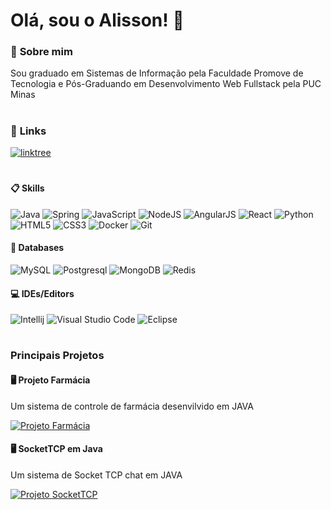 <h1>Olá, sou o Alisson! 👋</h1>

### 🚀 __Sobre mim__
Sou graduado em Sistemas de Informação pela Faculdade Promove de Tecnologia e Pós-Graduando em Desenvolvimento Web Fullstack pela PUC Minas <h1>

### 🔗 __Links__ 
[![linktree](https://img.shields.io/badge/linktree-1de9b6?style=for-the-badge&logo=linktree&logoColor=white)](https://linktr.ee/alideives) <h1>

#### 📋 __Skills__ <br>
![Java](https://img.shields.io/badge/java-%23ED8B00.svg?style=for-the-badge&logo=java&logoColor=white)
![Spring](https://img.shields.io/badge/Spring-6DB33F?style=for-the-badge&logo=spring&logoColor=white)
![JavaScript](https://img.shields.io/badge/javascript-%23323330.svg?style=for-the-badge&logo=javascript&logoColor=%23F7DF1E)
![NodeJS](https://img.shields.io/badge/Node.js-43853D?style=for-the-badge&logo=node.js&logoColor=white)
![AngularJS](https://img.shields.io/badge/Angular-DD0031?style=for-the-badge&logo=angular&logoColor=white)
![React](https://img.shields.io/badge/React-20232A?style=for-the-badge&logo=react&logoColor=61DAFB)
![Python](https://img.shields.io/badge/Python-3776AB?style=for-the-badge&logo=python&logoColor=white)
![HTML5](https://img.shields.io/badge/html5-%23E34F26.svg?style=for-the-badge&logo=html5&logoColor=white)
![CSS3](https://img.shields.io/badge/css3-%231572B6.svg?style=for-the-badge&logo=css3&logoColor=white)
![Docker](https://img.shields.io/badge/Docker-2496ED?style=for-the-badge&logo=docker&logoColor=white)
![Git](https://img.shields.io/badge/Git-E34F26?style=for-the-badge&logo=git&logoColor=white)

#### 💾 __Databases__ <br>

![MySQL](https://img.shields.io/badge/MySQL-00000F?style=for-the-badge&logo=mysql&logoColor=white)
![Postgresql](https://img.shields.io/badge/PostgreSQL-316192?style=for-the-badge&logo=postgresql&logoColor=white)
![MongoDB](https://img.shields.io/badge/MongoDB-4EA94B?style=for-the-badge&logo=mongodb&logoColor=white)
![Redis](https://img.shields.io/badge/Redis-D9281A?style=for-the-badge&logo=redis&logoColor=white)

#### 💻 __IDEs/Editors__ <br>
![Intellij](https://img.shields.io/badge/IntelliJ_IDEA-000000.svg?style=for-the-badge&logo=intellij-idea&logoColor=white)
![Visual Studio Code](https://img.shields.io/badge/Visual%20Studio%20Code-0078d7.svg?style=for-the-badge&logo=visual-studio-code&logoColor=white)
![Eclipse](https://img.shields.io/badge/Eclipse-2C2255?style=for-the-badge&logo=eclipse&logoColor=white)

<h1>

### __Principais Projetos__ 

#### 🖥️ __Projeto Farmácia__
Um sistema de controle de farmácia desenvilvido em JAVA  <br> 

[![Projeto Farmácia](https://img.shields.io/badge/github-%23121011.svg?style=for-the-badge&logo=github&logoColor=white)](https://github.com/alisson9386/SistemaFarmacia)


#### 🖥️ __SocketTCP em Java__
Um sistema de Socket TCP chat em JAVA  <br> 

[![Projeto SocketTCP](https://img.shields.io/badge/github-%23121011.svg?style=for-the-badge&logo=github&logoColor=white)](https://github.com/alisson9386/SocketTCP)



